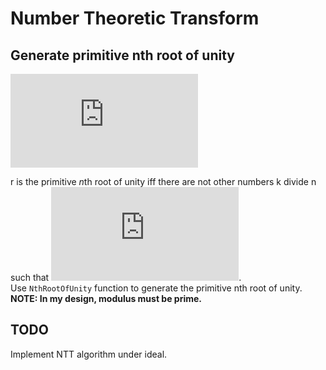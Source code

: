 # Number Theoretic Transform

Generate primitive nth root of unity
------
![img](http://www.sciweavers.org/tex2img.php?eq=r%5En%5Cequiv%201%5Cpmod%20m&bc=White&fc=Black&im=jpg&fs=12&ff=arev&edit=0)

r is the primitive $n$th root of unity iff there are not other numbers k divide n such that ![img](http://www.sciweavers.org/tex2img.php?eq=r%5Ek%5Cequiv%201%5Cpmod%20m&bc=White&fc=Black&im=jpg&fs=12&ff=arev&edit=0).  
Use `NthRootOfUnity` function to generate the primitive nth root of unity.  
**NOTE: In my design, modulus must be prime.**  

TODO
----
Implement NTT algorithm under ideal.

